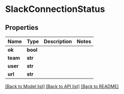 # SlackConnectionStatus

## Properties

Name | Type | Description | Notes
------------ | ------------- | ------------- | -------------
**ok** | **bool** |  | 
**team** | **str** |  | 
**user** | **str** |  | 
**url** | **str** |  | 

[[Back to Model list]](../README.md#documentation-for-models) [[Back to API list]](../README.md#documentation-for-api-endpoints) [[Back to README]](../README.md)


